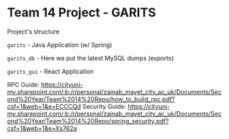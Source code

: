 # Team 14 Project - GARITS

Project's structure

```garits``` - Java Application (w/ Spring)

```garits_db``` - Here we put the latest MySQL dumps (exports)

```garits_gui``` - React Application


RPC Guide: https://cityuni-my.sharepoint.com/:b:/r/personal/zainab_mayet_city_ac_uk/Documents/Second%20Year/Team%2014%20Repo/how_to_build_rpc.pdf?csf=1&web=1&e=ECCCQd
Security Guide: https://cityuni-my.sharepoint.com/:b:/r/personal/zainab_mayet_city_ac_uk/Documents/Second%20Year/Team%2014%20Repo/spring_security.pdf?csf=1&web=1&e=Xs762a
